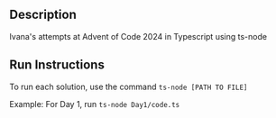 ## Description
Ivana's attempts at Advent of Code 2024 in Typescript using ts-node

## Run Instructions
To run each solution, use the command `ts-node [PATH TO FILE]`

Example: For Day 1, run `ts-node Day1/code.ts`